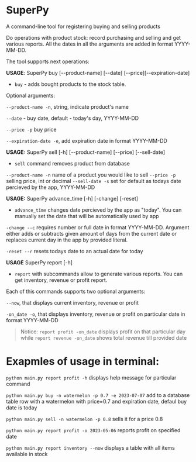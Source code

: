 # SuperPy
A command-line tool for registering buying and selling products

Do operations with product stock: record purchasing and selling and get various
reports.
All the dates in all the arguments are added in format YYYY-MM-DD.

The tool supports next operations:

**USAGE**: SuperPy buy [--product-name] [--date] [--price][--expiration-date] 

 - `buy` - adds bought products to the stock table. 

Optional arguments:  
  
`--product-name -n`, string, indicate product's name
 
 `--date` - buy date, default - today's day, YYYY-MM-DD
 
 `--price -p` buy price
 
 `--expiration-date -e`, add expiration date in format YYYY-MM-DD



**USAGE:** SuperPy sell [-h] [--product-name] [--price] [--sell-date] 

- `sell` command removes product from database

 `--product-name -n` name of a product you would like to sell
  `--price -p` selling price, int or decimal
  `--sell-date -s` set for default as todays date percieved by the app, YYYY-MM-DD



**USAGE:** SuperPy advance_time [-h] [-change] [-reset]

- `advance_time` changes date percieved by the app as "today". You can manually set the date that will be automatically used by app


 `-change --c`  requires number or full date in format YYYY-MM-DD. Argument either adds or subtracts given amount of days from the current date or replaces current day in the app by provided literal.                    
 
 `-reset --r` resets todays date to an actual date for today


**USAGE**  SuperPy report [-h]

- `report` with subcommands allow to generate various reports. You can get inventory, revenue or profit report.


Each of this commands supports two optional arguments: 

`--now`, that displays current inventory, revenue or profit

`-on_date -o`, that displays inventory, revenue or profit on particular date in format YYYY-MM-DD

>Notice: `report profit -on_date` displays profit on that particular day while
>`report revenue -on_date` shows total revenue till provided date

# Exapmles of usage in terminal:


`python main.py report profit -h` displays help message for particular command

`python main.py buy -n watermelon -p 0.7 -e 2023-07-07` add to a database table row with a watermelon with price=0.7 and expiration date, defaul buy date is today

`python main.py sell -n watermelon -p 0.8` sells it for a price 0.8

`python main.py report profit -o 2023-05-06` reports profit on specified date

`python main.py report inventory --now` displays a table with all items available in stock


















